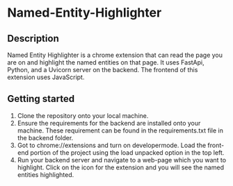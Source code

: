 # Named-Entity-Highlighter

## Description
Named Entity Highlighter is a chrome extension that can read the page you are on and highlight the named entities on that page. It uses FastApi, Python, and a Uvicorn server on the backend. The frontend of this extension uses JavaScript.

## Getting started

1. Clone the repository onto your local machine.
2. Ensure the requirements for the backend are installed onto your machine. These requirement can be found in the requirements.txt file in the backend folder.
3. Got to chrome://extensions and turn on developermode. Load the front-end portion of the project using the load unpacked option in the top left.
4. Run your backend server and navigate to a web-page which you want to highlight. Click on the icon for the extension and you will see the named entities highlighted.

